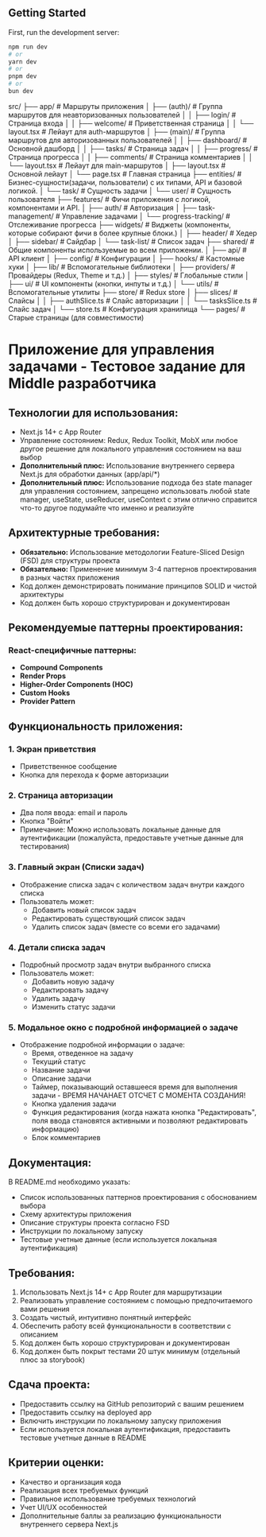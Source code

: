 ## Getting Started

First, run the development server:

```bash
npm run dev
# or
yarn dev
# or
pnpm dev
# or
bun dev
```

src/
├── app/ # Маршруты приложения
│ ├── (auth)/ # Группа маршрутов для неавторизованных пользователей
│ │ ├── login/ # Страница входа
│ │ ├── welcome/ # Приветственная страница
│ │ └── layout.tsx # Лейаут для auth-маршрутов
│ ├── (main)/ # Группа маршрутов для авторизованных пользователей
│ │ ├── dashboard/ # Основной дашборд
│ │ ├── tasks/ # Страница задач
│ │ ├── progress/ # Страница прогресса
│ │ ├── comments/ # Страница комментариев
│ │ └── layout.tsx # Лейаут для main-маршрутов
│ ├── layout.tsx # Основной лейаут
│ └── page.tsx # Главная страница
├── entities/ # Бизнес-сущности(задачи, пользователи) с их типами, API и базовой логикой.
│ └── task/ # Сущность задачи
│ └── user/ # Сущность пользователя
├── features/ # Фичи приложения с логикой, компонентами и API.
│ ├── auth/ # Авторизация
│ ├── task-management/ # Управление задачами
│ └── progress-tracking/ # Отслеживание прогресса
├── widgets/ # Виджеты (компоненты, которые собирают фичи в более крупные блоки.)
│ ├── header/ # Хедер
│ ├── sidebar/ # Сайдбар
│ └── task-list/ # Список задач
├── shared/ # Общие компоненты используемые во всем приложении.
│ ├── api/ # API клиент
│ ├── config/ # Конфигурации
│ ├── hooks/ # Кастомные хуки
│ ├── lib/ # Вспомогательные библиотеки
│ ├── providers/ # Провайдеры (Redux, Theme и т.д.)
│ ├── styles/ # Глобальные стили
│ ├── ui/ # UI компоненты (кнопки, инпуты и т.д.)
│ └── utils/ # Вспомогательные утилиты
├── store/ # Redux store
│ ├── slices/ # Слайсы
│ │ ├── authSlice.ts # Слайс авторизации
│ │ └── tasksSlice.ts # Слайс задач
│ └── store.ts # Конфигурация хранилища
└── pages/ # Старые страницы (для совместимости)

# Приложение для управления задачами - Тестовое задание для Middle разработчика

## Технологии для использования:

- Next.js 14+ с App Router
- Управление состоянием: Redux, Redux Toolkit, MobX или любое другое решение для локального управления состоянием на ваш выбор
- **Дополнительный плюс:** Использование внутреннего сервера Next.js для обработки данных (app/api/\*)
- **Дополнительный плюс:** Использование подхода без state manager для управления состоянием, запрещено использовать любой state manager, useState, useReducer, useContext с этим отлично справится что-то другое подумайте что именно и реализуйте

## Архитектурные требования:

- **Обязательно:** Использование методологии Feature-Sliced Design (FSD) для структуры проекта
- **Обязательно:** Применение минимум 3-4 паттернов проектирования в разных частях приложения
- Код должен демонстрировать понимание принципов SOLID и чистой архитектуры
- Код должен быть хорошо структурирован и документирован

## Рекомендуемые паттерны проектирования:

### React-специфичные паттерны:

- **Compound Components**
- **Render Props**
- **Higher-Order Components (HOC)**
- **Custom Hooks**
- **Provider Pattern**

## Функциональность приложения:

### 1. Экран приветствия

- Приветственное сообщение
- Кнопка для перехода к форме авторизации

### 2. Страница авторизации

- Два поля ввода: email и пароль
- Кнопка "Войти"
- Примечание: Можно использовать локальные данные для аутентификации (пожалуйста, предоставьте учетные данные для тестирования)

### 3. Главный экран (Списки задач)

- Отображение списка задач с количеством задач внутри каждого списка
- Пользователь может:
  - Добавить новый список задач
  - Редактировать существующий список задач
  - Удалить список задач (вместе со всеми его задачами)

### 4. Детали списка задач

- Подробный просмотр задач внутри выбранного списка
- Пользователь может:
  - Добавить новую задачу
  - Редактировать задачу
  - Удалить задачу
  - Изменить статус задачи

### 5. Модальное окно с подробной информацией о задаче

- Отображение подробной информации о задаче:
  - Время, отведенное на задачу
  - Текущий статус
  - Название задачи
  - Описание задачи
  - Таймер, показывающий оставшееся время для выполнения задачи - ВРЕМЯ НАЧАНАЕТ ОТСЧЕТ С МОМЕНТА СОЗДАНИЯ!
  - Кнопка удаления задачи
  - Функция редактирования (когда нажата кнопка "Редактировать", поля ввода становятся активными и позволяют редактировать информацию)
  - Блок комментариев

## Документация:

В README.md необходимо указать:

- Список использованных паттернов проектирования с обоснованием выбора
- Схему архитектуры приложения
- Описание структуры проекта согласно FSD
- Инструкции по локальному запуску
- Тестовые учетные данные (если используется локальная аутентификация)

## Требования:

1. Использовать Next.js 14+ с App Router для маршрутизации
2. Реализовать управление состоянием с помощью предпочитаемого вами решения
3. Создать чистый, интуитивно понятный интерфейс
4. Обеспечить работу всей функциональности в соответствии с описанием
5. Код должен быть хорошо структурирован и документирован
6. Код должен быть покрыт тестами 20 штук минимум (отдельный плюс за storybook)

## Сдача проекта:

- Предоставить ссылку на GitHub репозиторий с вашим решением
- Предоставить ссылку на deployed app
- Включить инструкции по локальному запуску приложения
- Если используется локальная аутентификация, предоставить тестовые учетные данные в README

## Критерии оценки:

- Качество и организация кода
- Реализация всех требуемых функций
- Правильное использование требуемых технологий
- Учет UI/UX особенностей
- Дополнительные баллы за реализацию функциональности внутреннего сервера Next.js
